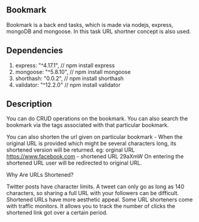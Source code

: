 ## Bookmark
Bookmark is a back end tasks, which is made via nodejs, express, mongoDB and mongoose. In this task URL shortner concept is also used.

## Dependencies
1. express: "^4.17.1", // npm install express
2. mongoose: "^5.8.10", // npm install mongoose
3. shorthash: "0.0.2", // npm install shorthash
4. validator: "^12.2.0" // npm install validator

## Description
You can do CRUD operations on the bookmark.
You can also search the bookmark via the tags associated with that particular bookmark.

You can also shorten the url given on particular bookmark - 
When the original URL is provided which might be several characters long, its shortened version will be returned.
eg: orginal URL https://www.facebook.com - shortened URL 29aXmW
On entering the shortened URL user will be redirected to original URL.

Why Are URLs Shortened?

Twitter posts have character limits. A tweet can only go as long as 140 characters, so sharing a full URL with your followers can be difficult.
Shortened URLs have more aesthetic appeal.
Some URL shorteners come with traffic monitors. It allows you to track the number of clicks the shortened link got over a certain period.

